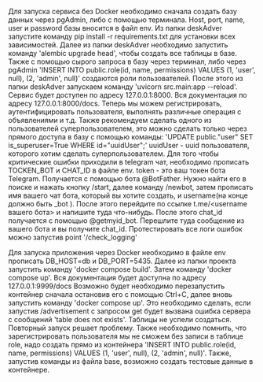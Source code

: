 Для запуска сервиса без Docker необходимо сначала создать базу данных через pgAdmin, либо
с помощью терминала. Host, port, name, user и password базы вносится в файл env.
Из папки deskAdver запустите команду pip install -r requirements.txt для установки всех 
зависимостей. 
Далее из папки deskAdver необходимо запустить команду 'alembic upgrade head', чтобы создать
все таблицы в базе. Также с помощью сырого запроса в базу через терминал, либо
через pgAdmin 'INSERT INTO public.role(id, name, permissions) VALUES (1, 'user', null), 
(2, 'admin', null)' создаются роли пользователей. 
После этого из папки deskAdver запускаем команду 'uvicorn src.main:app --reload'. 
Сервис будет доступен по адресу 127.0.0.1:8000. Вся документация по адресу 127.0.0.1:8000/docs. 
Теперь мы можем регистрировать, аутентифицировать пользователя, выполнять различные операция с 
объявлениями и т.д. Также рекомендуем сделать одного из пользователей суперпользователем, это 
можно сделать только через прямого доступа в базу с помощью команды:
'UPDATE public."user" SET is_superuser=True WHERE id="uuidUser";' 
uuidUser - uuid пользователя, которого хотим сделать суперпользователем. 
Для того чтобы критические ошибки приходили в telegram чат, необходимо прописать TOCKEN_BOT и 
CHAT_ID в файле env. token - это ваш токен бота Telegram. Получается с помощью бота @BotFather. 
Нужно найти его в поиске и нажать кнопку /start, далее команду /newbot, затем прописать имя
вашего чат бота, который вы хотите создать, и username(на конце должно быть _bot ). После этого
перейдите по ссылке t.me/<username вашего бота> и напишите туда что-нибудь. 
После этого chat_id получается с помощью @getmyid_bot. Перешлите туда сообщение из вашего бота
и вы получите chat_id.
Протестировать все логи ошибок можно запустив point '/check_logging'


Для запуска приложения через Docker необходимо в файле env прописать DB_HOST=db и DB_PORT=5435.
Далее из папки проекта запустить команду 'docker compose build'. Затем команду 'docker compose up'.
Вся документация будет доступна по адресу 127.0.0.1:9999/docs
Возможно будет необходимо перезапустить контейнер сначала остановив его с помощью Ctrl+C, далее 
вновь запустить команду 'docker compose up'. Это необходимо сделать, если запустив /advertisement
с запросом get будет вызвана ошибка сервера с сообщений 'table does not exists'. Таблицы не успели
создаться. Повторный запуск решает проблему. Также необходимо помнить, что зарегистрировать
пользователя мы не сможем без записи в таблице role, надо создать прямо из контейнера 
'INSERT INTO public.role(id, name, permissions) VALUES (1, 'user', null), (2, 'admin', null)'.
Также, запустив команды из файла base, возможно создать тестовые данные в контейнере. 